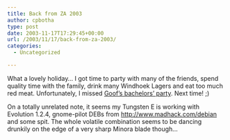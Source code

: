 ```yaml
---
title: Back from ZA 2003
author: cpbotha
type: post
date: 2003-11-17T17:29:45+00:00
url: /2003/11/17/back-from-za-2003/
categories:
  - Uncategorized

---
```

What a lovely holiday&#8230; I got time to party with many of the friends, spend quality time with the family, drink many Windhoek Lagers and eat too much red meat. Unfortunately, I missed [Goof&#8217;s bachelors&#8217; party][1]. Next time! ;)

On a totally unrelated note, it seems my Tungsten E is working with Evolution 1.2.4, gnome-pilot DEBs from <http://www.madhack.com/debian> and some spit. The whole volatile combination seems to be dancing drunkily on the edge of a very sharp Minora blade though&#8230;

 [1]: http://cpbotha.net/weblogs/goof/archives/001000.html
